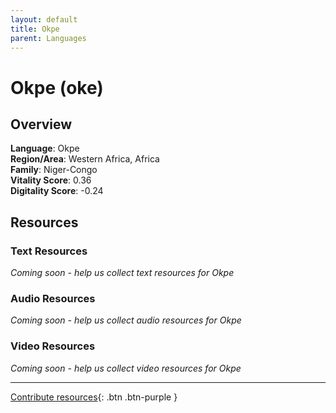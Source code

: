 ```yaml
---
layout: default
title: Okpe
parent: Languages
---
```


# Okpe (oke)

## Overview

**Language**: Okpe  
**Region/Area**: Western Africa, Africa  
**Family**: Niger-Congo  
**Vitality Score**: 0.36  
**Digitality Score**: -0.24  

## Resources

### Text Resources
*Coming soon - help us collect text resources for Okpe*

### Audio Resources
*Coming soon - help us collect audio resources for Okpe*

### Video Resources
*Coming soon - help us collect video resources for Okpe*

---

[Contribute resources](https://fairtrain.github.io/){: .btn .btn-purple }
